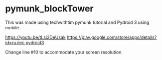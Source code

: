 # pymunk_blockTower
This was made using techwithtim pymunk tutorial and Pydroid 3 using mobile. 

https://youtu.be/tLsi2DeUsak
 https://play.google.com/store/apps/details?id=ru.iiec.pydroid3

Change line #10 to accommodate your screen resolution.

